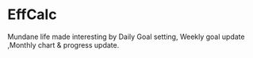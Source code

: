 # EffCalc
Mundane life made interesting by Daily Goal setting, Weekly goal update ,Monthly chart &amp; progress update.
